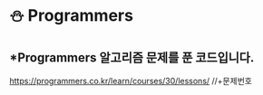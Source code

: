 
# ⛄ Programmers

## *Programmers 알고리즘 문제를 푼 코드입니다.

https://programmers.co.kr/learn/courses/30/lessons/              //+문제번호 
